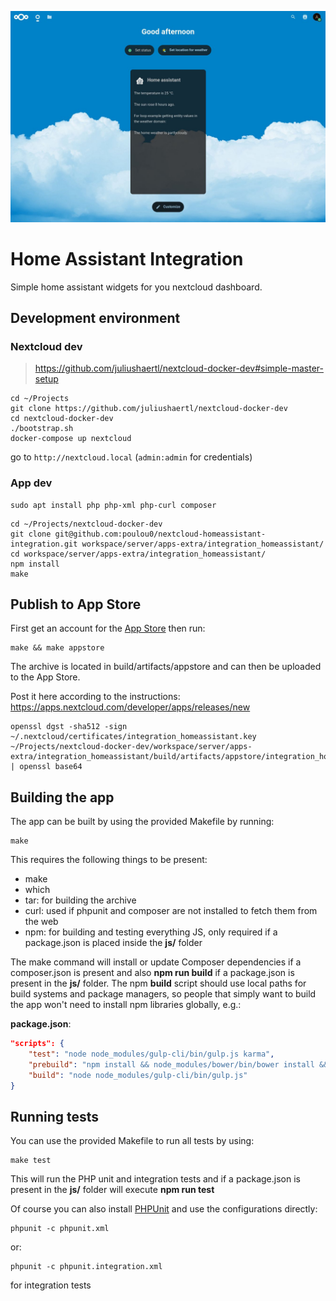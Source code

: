 <!--
SPDX-FileCopyrightText: Poulou <poulou.0@gmail.com>
SPDX-License-Identifier: CC0-1.0
-->

![Home Assistant Integration, dasboard widget screenshot](img/screenshot1.jpg)

# Home Assistant Integration
Simple home assistant widgets for you nextcloud dashboard.

## Development environment

### Nextcloud dev
> https://github.com/juliushaertl/nextcloud-docker-dev#simple-master-setup
```shell
cd ~/Projects
git clone https://github.com/juliushaertl/nextcloud-docker-dev
cd nextcloud-docker-dev
./bootstrap.sh
docker-compose up nextcloud
```
go to `http://nextcloud.local` (`admin:admin` for credentials)
### App dev

```shell
sudo apt install php php-xml php-curl composer
```
```shell
cd ~/Projects/nextcloud-docker-dev
git clone git@github.com:poulou0/nextcloud-homeassistant-integration.git workspace/server/apps-extra/integration_homeassistant/
cd workspace/server/apps-extra/integration_homeassistant/
npm install
make
```

## Publish to App Store

First get an account for the [App Store](http://apps.nextcloud.com/) then run:

    make && make appstore

The archive is located in build/artifacts/appstore and can then be uploaded to the App Store.

Post it here according to the instructions: https://apps.nextcloud.com/developer/apps/releases/new

```shell
openssl dgst -sha512 -sign ~/.nextcloud/certificates/integration_homeassistant.key ~/Projects/nextcloud-docker-dev/workspace/server/apps-extra/integration_homeassistant/build/artifacts/appstore/integration_homeassistant.tar.gz | openssl base64
```

## Building the app

The app can be built by using the provided Makefile by running:

    make

This requires the following things to be present:
* make
* which
* tar: for building the archive
* curl: used if phpunit and composer are not installed to fetch them from the web
* npm: for building and testing everything JS, only required if a package.json is placed inside the **js/** folder

The make command will install or update Composer dependencies if a composer.json is present and also **npm run build** if a package.json is present in the **js/** folder. The npm **build** script should use local paths for build systems and package managers, so people that simply want to build the app won't need to install npm libraries globally, e.g.:

**package.json**:
```json
"scripts": {
    "test": "node node_modules/gulp-cli/bin/gulp.js karma",
    "prebuild": "npm install && node_modules/bower/bin/bower install && node_modules/bower/bin/bower update",
    "build": "node node_modules/gulp-cli/bin/gulp.js"
}
```

## Running tests
You can use the provided Makefile to run all tests by using:

    make test

This will run the PHP unit and integration tests and if a package.json is present in the **js/** folder will execute **npm run test**

Of course you can also install [PHPUnit](http://phpunit.de/getting-started.html) and use the configurations directly:

    phpunit -c phpunit.xml

or:

    phpunit -c phpunit.integration.xml

for integration tests
